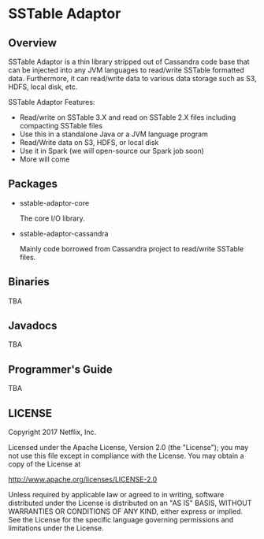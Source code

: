 # SSTable Adaptor

## Overview

SSTable Adaptor is a thin library stripped out of Cassandra code base that can be injected into any JVM languages to read/write SSTable formatted data.  Furthermore, it can read/write data to various data storage such as S3, HDFS, local disk, etc.

SSTable Adaptor Features:

- Read/write on SSTable 3.X and read on SSTable 2.X files including compacting SSTable files
- Use this in a standalone Java or a JVM language program
- Read/Write data on S3, HDFS, or local disk
- Use it in Spark (we will open-source our Spark job soon)
- More will come


## Packages

- sstable-adaptor-core

    The core I/O library.
- sstable-adaptor-cassandra

    Mainly code borrowed from Cassandra project to read/write SSTable files. 

## Binaries

TBA

## Javadocs

TBA

## Programmer's Guide

TBA

## LICENSE

Copyright 2017 Netflix, Inc.

Licensed under the Apache License, Version 2.0 (the "License");
you may not use this file except in compliance with the License.
You may obtain a copy of the License at

<http://www.apache.org/licenses/LICENSE-2.0>

Unless required by applicable law or agreed to in writing, software
distributed under the License is distributed on an "AS IS" BASIS,
WITHOUT WARRANTIES OR CONDITIONS OF ANY KIND, either express or implied.
See the License for the specific language governing permissions and
limitations under the License.

